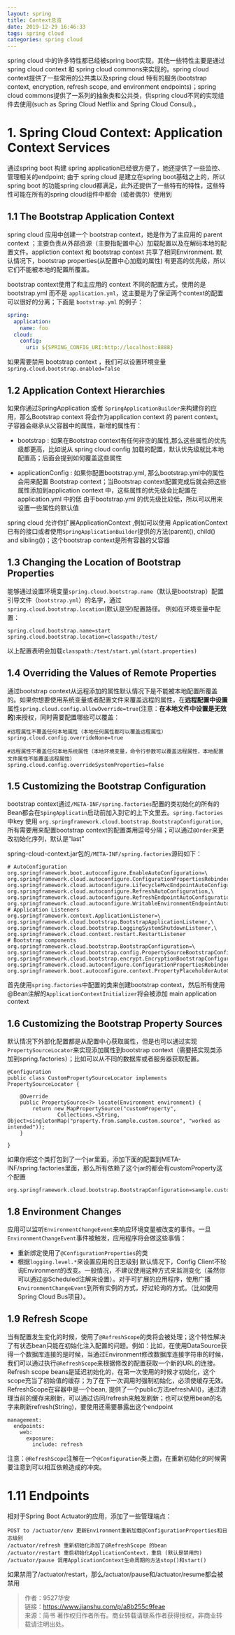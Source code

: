 ```yaml
---
layout: spring
title: Context总览
date: 2019-12-29 16:46:33
tags: spring cloud
categories: spring cloud
---
```




spring cloud 中的许多特性都已经被spring boot实现，其他一些特性主要是通过spring cloud context 和 spring cloud commons来实现的。spring cloud context提供了一些常用的公共类以及spring cloud 特有的服务(bootstrap context, encryption, refresh scope, and environment endpoints)；spring cloud commons提供了一系列的抽象类和公共类，供spring cloud不同的实现组件去使用(such as Spring Cloud Netflix and Spring Cloud Consul).。

# 1. Spring Cloud Context: Application Context Services
通过spring boot 构建 spring application已经很方便了，她还提供了一些监控、管理相关的endpoint; 由于 spring cloud 是建立在spring boot基础之上的，所以spring boot 的功能spring cloud都满足，此外还提供了一些特有的特性，这些特性可能在所有的spring cloud组件中都会（或者偶尔）使用到

## 1.1 The Bootstrap Application Context
spring cloud 应用中创建一个 bootstrap context，她是作为了主应用的 parent context ；主要负责从外部资源（主要指配置中心）加载配置以及在解码本地的配置文件。appliction context 和 bootstrap context 共享了相同Environment. 默认情况下，bootstrap properties(从配置中心加载的属性) 有更高的优先级，所以它们不能被本地的配置所覆盖。

bootstrap context使用了和主应用的 context 不同的配置方式，使用的是 bootstrap.yml 而不是 ```application.yml```，这主要是为了保证两个context的配置可以很好的分离；下面是 ```bootstrap.yml``` 的例子：
```yml
spring:
  application:
    name: foo
  cloud:
    config:
      uri: ${SPRING_CONFIG_URI:http://localhost:8888}
```
如果需要禁用 bootstrap context ，我们可以设置环境变量```spring.cloud.bootstrap.enabled=false```



## 1.2 Application Context Hierarchies
如果你通过SpringApplication 或者 ```SpringApplicationBuilder```来构建你的应用，那么Bootstrap context 将会作为application context 的 parent context。子容器会继承从父容器中的属性，新增的属性有：


- bootstrap : 如果在Bootstrap context有任何非空的属性,那么这些属性的优先级都更高，比如说从 spring cloud config 加载的配置，默认优先级就比本地配置高；后面会提到如何覆盖这些属性

- applicationConfig : 如果你配置bootstrap.yml, 那么bootstrap.yml中的属性会用来配置 Bootstrap context；当Bootstrap context配置完成后就会把这些属性添加到application context 中，这些属性的优先级会比配置在application.yml 中的低
由于bootstrap.yml 的优先级比较低，所以可以用来设置一些属性的默认值

spring cloud 允许你扩展ApplicationContext ,例如可以使用 ApplicationContext已有的接口或者使用```SpringApplicationBuilder```提供的方法(parent(), child() and sibling())；这个bootstrap context是所有容器的父容器

## 1.3 Changing the Location of Bootstrap Properties
能够通过设置环境变量```spring.cloud.bootstrap.name```（默认是bootstrap）配置引导文件（```bootstrap.yml```）的名字，通过 ```spring.cloud.bootstrap.location```(默认是空)配置路径。
例如在环境变量中配置：
```
spring.cloud.bootstrap.name=start
spring.cloud.bootstrap.location=classpath:/test/
```
以上配置表明会加载```classpath:/test/start.yml(start.properties)```

## 1.4 Overriding the Values of Remote Properties
通过bootstrap context从远程添加的属性默认情况下是不能被本地配置所覆盖的。如果你想要使用系统变量或者配置文件来覆盖远程的属性，在**远程配置中设置**属性```spring.cloud.config.allowOverride=true```(注意：**在本地文件中设置是无效的**)来授权，同时需要配置哪些可以覆盖：
```
#远程属性不覆盖任何本地属性（本地任何属性都可以覆盖远程属性）
spring.cloud.config.overrideNone=true 

#远程属性不覆盖任何本地系统属性（本地环境变量，命令行参数可以覆盖远程属性，本地配置文件属性不能覆盖远程属性）
spring.cloud.config.overrideSystemProperties=false 
```
## 1.5 Customizing the Bootstrap Configuration
bootstrap context通过```/META-INF/spring.factories```配置的类初始化的所有的Bean都会在```SpingApplicatin```启动前加入到它的上下文里去。```spring.factories```中key 使用 ```org.springframework.cloud.bootstrap.BootstrapConfiguration```, 所有需要用来配置bootstrap context的配置类用逗号分隔；可以通过```@Order```来更改初始化序列，默认是”last”

spring-cloud-context.jar包的```/META-INF/spring.factories```源码如下：
```
# AutoConfiguration
org.springframework.boot.autoconfigure.EnableAutoConfiguration=\
org.springframework.cloud.autoconfigure.ConfigurationPropertiesRebinderAutoConfiguration,\
org.springframework.cloud.autoconfigure.LifecycleMvcEndpointAutoConfiguration,\
org.springframework.cloud.autoconfigure.RefreshAutoConfiguration,\
org.springframework.cloud.autoconfigure.RefreshEndpointAutoConfiguration,\
org.springframework.cloud.autoconfigure.WritableEnvironmentEndpointAutoConfiguration
# Application Listeners
org.springframework.context.ApplicationListener=\
org.springframework.cloud.bootstrap.BootstrapApplicationListener,\
org.springframework.cloud.bootstrap.LoggingSystemShutdownListener,\
org.springframework.cloud.context.restart.RestartListener
# Bootstrap components
org.springframework.cloud.bootstrap.BootstrapConfiguration=\
org.springframework.cloud.bootstrap.config.PropertySourceBootstrapConfiguration,\
org.springframework.cloud.bootstrap.encrypt.EncryptionBootstrapConfiguration,\
org.springframework.cloud.autoconfigure.ConfigurationPropertiesRebinderAutoConfiguration,\
org.springframework.boot.autoconfigure.context.PropertyPlaceholderAutoConfiguration

```


首先使用```spring.factories```中配置的类来创建bootstrap context，然后所有使用@Bean注解的```ApplicationContextInitializer```将会被添加 main application context

## 1.6 Customizing the Bootstrap Property Sources
默认情况下外部化配置都是从配置中心获取属性，但是也可以通过实现```PropertySourceLocator```来实现添加属性到bootstrap context（需要把实现类添加到spring.factories）；比如可以从不同的数据库或者服务器获取配置。
```
@Configuration
public class CustomPropertySourceLocator implements PropertySourceLocator {

    @Override
    public PropertySource<?> locate(Environment environment) {
        return new MapPropertySource("customProperty",
                Collections.<String, Object>singletonMap("property.from.sample.custom.source", "worked as intended"));
    }

}
```

如果你把这个类打包到了一个jar里面，添加下面的配置到META-INF/spring.factories里面，那么所有依赖了这个jar的都会有customProperty这个配置
```
org.springframework.cloud.bootstrap.BootstrapConfiguration=sample.custom.CustomPropertySourceLocator
```
## 1.8 Environment Changes
应用可以监听```EnvironmentChangeEvent```来响应环境变量被改变的事件。一旦```EnvironmentChangeEvent```事件被触发，应用程序将会做这些事情：

- 重新绑定使用了```@ConfigurationProperties```的类
- 根据```logging.level.*```来设置应用的日志级别
默认情况下，Config Client不轮询Environment的改变。一般情况，不建议使用这种方式来监测变化（虽然你可以通过@Scheduled注解来设置）。对于可扩展的应用程序，使用广播```EnvironmentChangeEvent```到所有实例的方式，好过轮询的方式。（比如使用Spring Cloud Bus项目）。

## 1.9 Refresh Scope
当有配置发生变化的时候，使用了```@RefreshScope```的类将会被处理；这个特性解决了有状态bean只能在初始化注入配置的问题。例如：比如，在使用DataSource获得一个数据库连接的是时候，当通过Environment修改数据库连接字符串的时候，我们可以通过执行```@RefreshScope```来根据修改的配置获取一个新的URL的连接。
Refresh scope beans是延迟初始化的，在第一次使用的时候才初始化，这个scope充当了初始值的缓存；为了在下一次调用时强制初始化，必须使缓存无效。
RefreshScope在容器中是一个bean, 提供了一个public方法refreshAll()，通过清理当前的缓存来刷新，可以通过访问/refresh来触发刷新；也可以使用bean的名字来刷新refresh(String)，要使用还需要暴露出这个endpoint
```
management:
  endpoints:
    web:
      exposure:
        include: refresh
```
注意：```@RefreshScope```注解在一个```@Configuration```类上面，在重新初始化的时候需要注意到可以相互依赖造成的冲突。

# 1.11 Endpoints
相对于Spring Boot Actuator的应用，添加了一些管理端点：
```
POST to /actuator/env 更新Environment重新加载@ConfigurationProperties和日志级别
/actuator/refresh 重新初始化添加了@RefreshScope 的bean
/actuator/restart 重启初始化ApplicationContext，重启 (默认是禁用的)
/actuator/pause 调用ApplicationContext生命周期的方法stop()和start()
```
如果禁用了/actuator/restart，那么/actuator/pause和/actuator/resume都会被禁用

>  作者：9527华安  
>   链接：https://www.jianshu.com/p/a8b255c9feae  
>  来源：简书 
>  著作权归作者所有。商业转载请联系作者获得授权，非商业转载请注明出处。